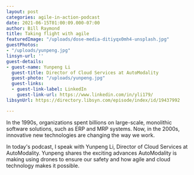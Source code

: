 ```yaml
---
layout: post
categories: agile-in-action-podcast
date: 2021-06-15T01:00:09.000-07:00
author: Bill Raymond
title: Taking flight with agile
featuredImage: "/uploads/dose-media-ditiyqx0mh4-unsplash.jpg"
guestPhotos:
- "/uploads/yunpeng.jpg"
linsyn-url: ''
guest-details:
- guest-name: Yunpeng Li
  guest-title: Director of Cloud Services at AutoModality
  guest-photo: "/uploads/yunpeng.jpg"
  guest-links:
  - guest-link-label: LinkedIn
    guest-link-url: https://www.linkedin.com/in/yli179/
libsynUrl: https://directory.libsyn.com/episode/index/id/19437992

---
```

In the 1990s, organizations spent billions on large-scale, monolithic software solutions, such as ERP and MRP systems. Now, in the 2000s, innovative new technologies are changing the way we work.

In today's podcast, I speak with Yunpeng Li, Director of Cloud Services at AutoModality. Yunpeng shares the exciting advances AutoModality is making using drones to ensure our safety and how agile and cloud technology makes it possible.